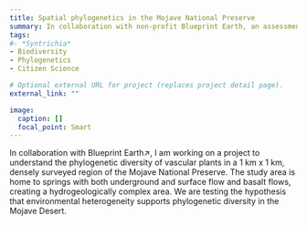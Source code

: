 ```yaml
---
title: Spatial phylogenetics in the Mojave National Preserve
summary: In collaboration with non-profit Blueprint Earth, an assessment of the phylogenetic diversity of a unique region of the Mojave Desert
tags:
#- *Syntrichia*
- Biodiversity
- Phylogenetics
- Citizen Science

# Optional external URL for project (replaces project detail page).
external_link: ""

image: 
  caption: []
  focal_point: Smart
---
```

In collaboration with Blueprint Earth↗, I am working on a project to understand the phylogenetic diversity of vascular plants in a 1 km x 1 km, densely surveyed region of the Mojave National Preserve. The study area is home to springs with both underground and surface flow and basalt flows, creating a hydrogeologically complex area. We are testing the hypothesis that environmental heterogeneity supports phylogenetic diversity in the Mojave Desert.

